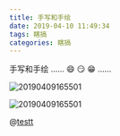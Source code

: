 ```yaml
---
title: 手写和手绘
date: 2019-04-10 11:49:34
tags: 瞎搞
categories: 瞎搞
---
```


手写和手绘 ...... :smile: :smirk: :grin: ......

<!-- more -->

![20190409165501](https://raw.githubusercontent.com/diycat/img/master/20190409165501.jpg)

![20190409165501](https://raw.githubusercontent.com/diycat/img/master/20190410114459.jpg)

@[testt](https://raw.githubusercontent.com/diycat/img/master/1111111.jpg)
